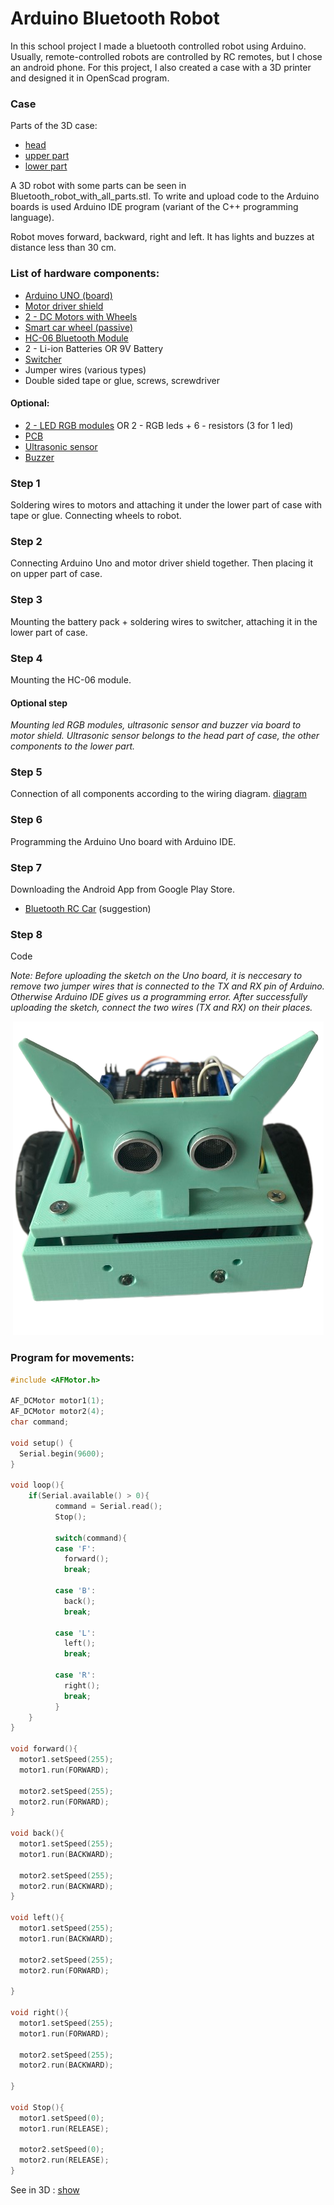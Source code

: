 # Arduino Bluetooth Robot

In this school project I made a bluetooth controlled robot using Arduino. 
Usually, remote-controlled robots are controlled by RC remotes, but I chose an android phone.
For this project, I also created a case with a 3D printer and designed it in OpenScad program.

### Case

Parts of the 3D case:
* [head](head.stl)
* [upper part](upper_part.stl)
* [lower part](lower_part.stl)

A 3D robot with some parts can be seen in Bluetooth_robot_with_all_parts.stl.
To write and upload code to the Arduino boards is used Arduino IDE program (variant of the C++ programming language).

Robot moves forward, backward, right and left. It has lights and buzzes at distance less than 30 cm.

### List of hardware components:
* [Arduino UNO (board)](https://techfun.sk/produkt/arduino-uno-smd-edicia-precizny-klon/)
* [Motor driver shield](https://techfun.sk/produkt/motor-driver-shield-l293d/)
* [2 - DC Motors with Wheels](https://techfun.sk/produkt/dc-motorcek-pneumatika/)
* [Smart car wheel (passive)](https://techfun.sk/produkt/otocne-koliesko-pre-stavebnice-auticok/)
* [HC-06 Bluetooth Module](https://techfun.sk/produkt/bluetooth-modul-hc-06-slave/)
* 2 - Li-ion Batteries OR 9V Battery
* [Switcher](https://techfun.sk/produkt/jednoduchy-prepinac/)
* Jumper wires (various types)
* Double sided tape or glue, screws, screwdriver

#### Optional:
* [2 - LED RGB modules](https://techfun.sk/produkt/led-rgb-modul/) OR 2 - RGB leds + 6 - resistors (3 for 1 led)
* [PCB](https://techfun.sk/produkt/nepajive-pole-170-bodov/)
* [Ultrasonic sensor](https://techfun.sk/produkt/ultrazvukovy-senzor-vzdialenosti-hy-srf05/)
* [Buzzer](https://techfun.sk/produkt/pasivny-buzzer-samostatne/)

### Step 1
Soldering wires to motors and attaching it under the lower part of case with tape or glue.
Connecting wheels to robot. 

### Step 2
Connecting Arduino Uno and motor driver shield together. Then placing it on upper part of case.

### Step 3
Mounting the battery pack + soldering wires to switcher, attaching it in the lower part of case.

### Step 4
Mounting the HC-06 module.

#### Optional step
*Mounting led RGB modules, ultrasonic sensor and buzzer via board to motor shield.
Ultrasonic sensor belongs to the head part of case, the other components to the lower part.*

### Step 5
Connection of all components according to the wiring diagram. [diagram](wiring_diagram.png)

### Step 6
Programming the Arduino Uno board with Arduino IDE.

### Step 7
Downloading the Android App from Google Play Store.
* [Bluetooth RC Car](https://play.google.com/store/apps/details?id=braulio.calle.bluetoothRCcontroller) (suggestion)

### Step 8
Code

*Note: Before uploading the sketch on the Uno board, it is neccesary to remove two jumper wires that is connected to the TX and RX pin of Arduino. Otherwise Arduino IDE gives us a programming error. After successfully uploading the sketch, connect the two wires (TX and RX) on their places.*

<p align="center"> <img src="robot_image.png" /> </p>


### Program for movements:

``` c++
#include <AFMotor.h>

AF_DCMotor motor1(1); 
AF_DCMotor motor2(4);
char command; 

void setup() {       
  Serial.begin(9600);  
}

void loop(){
    if(Serial.available() > 0){ 
          command = Serial.read(); 
          Stop();
      
          switch(command){
          case 'F':  
            forward();
            break;
          
          case 'B':  
            back();
            break;
          
          case 'L':  
            left();
            break;
          
          case 'R':
            right();
            break;
          }
    }
} 

void forward(){
  motor1.setSpeed(255); 
  motor1.run(FORWARD); 
  
  motor2.setSpeed(255);
  motor2.run(FORWARD);
}

void back(){ 
  motor1.setSpeed(255); 
  motor1.run(BACKWARD); 
  
  motor2.setSpeed(255); 
  motor2.run(BACKWARD); 
}

void left(){
  motor1.setSpeed(255); 
  motor1.run(BACKWARD); 
  
  motor2.setSpeed(255); 
  motor2.run(FORWARD);  

}

void right(){
  motor1.setSpeed(255); 
  motor1.run(FORWARD); 
  
  motor2.setSpeed(255); 
  motor2.run(BACKWARD); 

} 

void Stop(){
  motor1.setSpeed(0); 
  motor1.run(RELEASE); 
  
  motor2.setSpeed(0); 
  motor2.run(RELEASE); 
}
```

See in 3D : [show](Bluetooth_robot_with_all_parts.stl)
